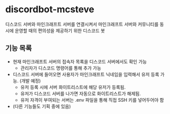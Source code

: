 # discordbot-mcsteve
디스코드 서버와 마인크래프트 서버를 연결시켜서 마인크래프트 서버와 커뮤니티를 동시에 운영할 때의 편의성을 제공하기 위한 디스코드 봇

## 기능 목록


- 현재 마인크래프트 서버의 접속자 목록을 디스코드 서버에서도 확인 가능
    - 관리자가 디스코드 명령어를 통해 추가 가능
- 디스코드 서버에 들어오면 사용자가 마인크래프트 닉네임을 입력해서 유저 등록 가능. (개발 예정)
    - 유저 등록 시에 서버 화이트리스트에 해당 유저가 등록됨.
    - 유저가 디스코드 서버를 나가면 자동으로 화이트리스트가 해제됨.
    - 유저 자격이 부여되는 서버는 .env 파일을 통해 직접 SSH 키를 넣어두어야 함
- (다른 기능들도 기획 중에 있음)
